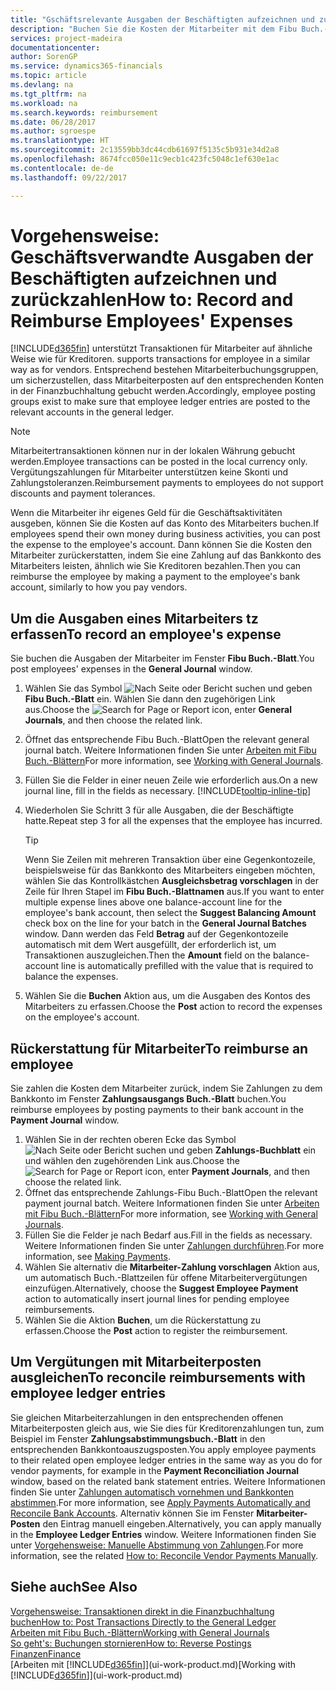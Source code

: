 ```yaml
---
title: "Gschäftsrelevante Ausgaben der Beschäftigten aufzeichnen und zurückzahlen | Microsoft Docs"
description: "Buchen Sie die Kosten der Mitarbeiter mit dem Fibu Buch.-Blatt zu dem Konto und buchen Sie später die Zahlung an das Bankkonto des Mitarbeiters, dem die geschäftsverwandten Ausgaben zurückzuerstatten sind."
services: project-madeira
documentationcenter: 
author: SorenGP
ms.service: dynamics365-financials
ms.topic: article
ms.devlang: na
ms.tgt_pltfrm: na
ms.workload: na
ms.search.keywords: reimbursement
ms.date: 06/28/2017
ms.author: sgroespe
ms.translationtype: HT
ms.sourcegitcommit: 2c13559bb3dc44cdb61697f5135c5b931e34d2a8
ms.openlocfilehash: 8674fcc050e11c9ecb1c423fc5048c1ef630e1ac
ms.contentlocale: de-de
ms.lasthandoff: 09/22/2017

---
```

# <a name="how-to-record-and-reimburse-employees-expenses"></a><span data-ttu-id="1ed20-103">Vorgehensweise: Geschäftsverwandte Ausgaben der Beschäftigten aufzeichnen und zurückzahlen</span><span class="sxs-lookup"><span data-stu-id="1ed20-103">How to: Record and Reimburse Employees' Expenses</span></span>
[!INCLUDE[d365fin](includes/d365fin_md.md)]<span data-ttu-id="1ed20-104"> unterstützt Transaktionen für Mitarbeiter auf ähnliche Weise wie für Kreditoren.</span><span class="sxs-lookup"><span data-stu-id="1ed20-104"> supports transactions for employee in a similar way as for vendors.</span></span> <span data-ttu-id="1ed20-105">Entsprechend bestehen Mitarbeiterbuchungsgruppen, um sicherzustellen, dass Mitarbeiterposten auf den entsprechenden Konten in der Finanzbuchhaltung gebucht werden.</span><span class="sxs-lookup"><span data-stu-id="1ed20-105">Accordingly, employee posting groups exist to make sure that employee ledger entries are posted to the relevant accounts in the general ledger.</span></span>

> [!NOTE]  
> <span data-ttu-id="1ed20-106">Mitarbeitertransaktionen können nur in der lokalen Währung gebucht werden.</span><span class="sxs-lookup"><span data-stu-id="1ed20-106">Employee transactions can be posted in the local currency only.</span></span> <span data-ttu-id="1ed20-107">Vergütungszahlungen für Mitarbeiter unterstützen keine Skonti und Zahlungstoleranzen.</span><span class="sxs-lookup"><span data-stu-id="1ed20-107">Reimbursement payments to employees do not support discounts and payment tolerances.</span></span>

<span data-ttu-id="1ed20-108">Wenn die Mitarbeiter ihr eigenes Geld für die Geschäftsaktivitäten ausgeben, können Sie die Kosten auf das Konto des Mitarbeiters buchen.</span><span class="sxs-lookup"><span data-stu-id="1ed20-108">If employees spend their own money during business activities, you can post the expense to the employee's account.</span></span> <span data-ttu-id="1ed20-109">Dann können Sie die Kosten den Mitarbeiter zurückerstatten, indem Sie eine Zahlung auf das  Bankkonto des Mitarbeiters leisten, ähnlich wie Sie Kreditoren bezahlen.</span><span class="sxs-lookup"><span data-stu-id="1ed20-109">Then you can reimburse the employee by making a payment to the employee's bank account, similarly to how you pay vendors.</span></span>

## <a name="to-record-an-employees-expense"></a><span data-ttu-id="1ed20-110">Um die Ausgaben eines Mitarbeiters tz erfassen</span><span class="sxs-lookup"><span data-stu-id="1ed20-110">To record an employee's expense</span></span>
<span data-ttu-id="1ed20-111">Sie buchen die Ausgaben der Mitarbeiter im Fenster **Fibu Buch.-Blatt**.</span><span class="sxs-lookup"><span data-stu-id="1ed20-111">You post employees' expenses in the **General Journal** window.</span></span>
1. <span data-ttu-id="1ed20-112">Wählen Sie das Symbol ![Nach Seite oder Bericht suchen](media/ui-search/search_small.png "Nach Seite oder Bericht suchen") und geben **Fibu Buch.-Blatt** ein. Wählen Sie dann den zugehörigen Link aus.</span><span class="sxs-lookup"><span data-stu-id="1ed20-112">Choose the ![Search for Page or Report](media/ui-search/search_small.png "Search for Page or Report icon") icon, enter **General Journals**, and then choose the related link.</span></span>
2. <span data-ttu-id="1ed20-113">Öffnet das entsprechende Fibu Buch.-Blatt</span><span class="sxs-lookup"><span data-stu-id="1ed20-113">Open the relevant general journal batch.</span></span> <span data-ttu-id="1ed20-114">Weitere Informationen finden Sie unter [Arbeiten mit Fibu Buch.-Blättern](ui-work-general-journals.md)</span><span class="sxs-lookup"><span data-stu-id="1ed20-114">For more information, see [Working with General Journals](ui-work-general-journals.md).</span></span>
3. <span data-ttu-id="1ed20-115">Füllen Sie die Felder in einer neuen Zeile wie erforderlich aus.</span><span class="sxs-lookup"><span data-stu-id="1ed20-115">On a new journal line, fill in the fields as necessary.</span></span> [!INCLUDE[tooltip-inline-tip](includes/tooltip-inline-tip_md.md)]    
4. <span data-ttu-id="1ed20-116">Wiederholen Sie Schritt 3 für alle Ausgaben, die der Beschäftigte hatte.</span><span class="sxs-lookup"><span data-stu-id="1ed20-116">Repeat step 3 for all the expenses that the employee has incurred.</span></span>

    > [!TIP]  
    > <span data-ttu-id="1ed20-117">Wenn Sie Zeilen mit mehreren Transaktion über eine Gegenkontozeile, beispielsweise für das Bankkonto des Mitarbeiters eingeben möchten, wählen Sie das Kontrollkästchen **Ausgleichsbetrag vorschlagen** in der Zeile für Ihren Stapel im **Fibu Buch.-Blattnamen** aus.</span><span class="sxs-lookup"><span data-stu-id="1ed20-117">If you want to enter multiple expense lines above one balance-account line for the employee's bank account, then select the **Suggest Balancing Amount** check box on the line for your batch in the **General Journal Batches** window.</span></span> <span data-ttu-id="1ed20-118">Dann werden das Feld **Betrag** auf der Gegenkontozeile automatisch mit dem Wert ausgefüllt, der erforderlich ist, um Transaktionen auszugleichen.</span><span class="sxs-lookup"><span data-stu-id="1ed20-118">Then the **Amount** field on the balance-account line is automatically prefilled with the value that is required to balance the expenses.</span></span>
5. <span data-ttu-id="1ed20-119">Wählen Sie die **Buchen** Aktion aus, um die Ausgaben des Kontos des Mitarbeiters zu erfassen.</span><span class="sxs-lookup"><span data-stu-id="1ed20-119">Choose the **Post** action to record the expenses on the employee's account.</span></span>

## <a name="to-reimburse-an-employee"></a><span data-ttu-id="1ed20-120">Rückerstattung für Mitarbeiter</span><span class="sxs-lookup"><span data-stu-id="1ed20-120">To reimburse an employee</span></span>
<span data-ttu-id="1ed20-121">Sie zahlen die Kosten dem Mitarbeiter zurück, indem Sie Zahlungen zu dem Bankkonto im Fenster **Zahlungsausgangs Buch.-Blatt** buchen.</span><span class="sxs-lookup"><span data-stu-id="1ed20-121">You reimburse employees by posting payments to their bank account in the **Payment Journal** window.</span></span>
1. <span data-ttu-id="1ed20-122">Wählen Sie in der rechten oberen Ecke das Symbol ![Nach Seite oder Bericht suchen](media/ui-search/search_small.png "Nach Seite oder Bericht suchen") und geben **Zahlungs-Buchblatt** ein und wählen den zugehörenden Link aus.</span><span class="sxs-lookup"><span data-stu-id="1ed20-122">Choose the ![Search for Page or Report](media/ui-search/search_small.png "Search for Page or Report icon") icon, enter **Payment Journals**, and then choose the related link.</span></span>
2. <span data-ttu-id="1ed20-123">Öffnet das entsprechende Zahlungs-Fibu Buch.-Blatt</span><span class="sxs-lookup"><span data-stu-id="1ed20-123">Open the relevant payment journal batch.</span></span> <span data-ttu-id="1ed20-124">Weitere Informationen finden Sie unter [Arbeiten mit Fibu Buch.-Blättern](ui-work-general-journals.md)</span><span class="sxs-lookup"><span data-stu-id="1ed20-124">For more information, see [Working with General Journals](ui-work-general-journals.md).</span></span>
3. <span data-ttu-id="1ed20-125">Füllen Sie die Felder je nach Bedarf aus.</span><span class="sxs-lookup"><span data-stu-id="1ed20-125">Fill in the fields as necessary.</span></span> <span data-ttu-id="1ed20-126">Weitere Informationen finden Sie unter [Zahlungen durchführen](payables-make-payments.md).</span><span class="sxs-lookup"><span data-stu-id="1ed20-126">For more information, see [Making Payments](payables-make-payments.md).</span></span>
4. <span data-ttu-id="1ed20-127">Wählen Sie alternativ die **Mitarbeiter-Zahlung vorschlagen** Aktion aus, um automatisch Buch.-Blattzeilen für offene Mitarbeitervergütungen einzufügen.</span><span class="sxs-lookup"><span data-stu-id="1ed20-127">Alternatively, choose the **Suggest Employee Payment** action to automatically insert journal lines for pending employee reimbursements.</span></span>
5. <span data-ttu-id="1ed20-128">Wählen Sie die Aktion **Buchen**, um die Rückerstattung zu erfassen.</span><span class="sxs-lookup"><span data-stu-id="1ed20-128">Choose the **Post** action to register the reimbursement.</span></span>  

## <a name="to-reconcile-reimbursements-with-employee-ledger-entries"></a><span data-ttu-id="1ed20-129">Um Vergütungen mit Mitarbeiterposten ausgleichen</span><span class="sxs-lookup"><span data-stu-id="1ed20-129">To reconcile reimbursements with employee ledger entries</span></span>
<span data-ttu-id="1ed20-130">Sie gleichen Mitarbeiterzahlungen in den entsprechenden offenen Mitarbeiterposten gleich aus, wie Sie dies für Kreditorenzahlungen tun, zum Beispiel im Fenster **Zahlungsabstimmungsbuch.-Blatt** in den entsprechenden Bankkontoauszugsposten.</span><span class="sxs-lookup"><span data-stu-id="1ed20-130">You apply employee payments to their related open employee ledger entries in the same way as you do for vendor payments, for example in the **Payment Reconciliation Journal** window, based on the related bank statement entries.</span></span> <span data-ttu-id="1ed20-131">Weitere Informationen finden Sie unter [Zahlungen automatisch vornehmen und Bankkonten abstimmen](receivables-apply-payments-auto-reconcile-bank-accounts.md).</span><span class="sxs-lookup"><span data-stu-id="1ed20-131">For more information, see [Apply Payments Automatically and Reconcile Bank Accounts](receivables-apply-payments-auto-reconcile-bank-accounts.md).</span></span> <span data-ttu-id="1ed20-132">Alternativ können Sie im Fenster **Mitarbeiter-Posten** den Eintrag manuell eingeben.</span><span class="sxs-lookup"><span data-stu-id="1ed20-132">Alternatively, you can apply manually in the **Employee Ledger Entries** window.</span></span> <span data-ttu-id="1ed20-133">Weitere Informationen finden Sie unter [Vorgehensweise: Manuelle Abstimmung von Zahlungen](payables-how-apply-purchase-transactions-manually.md).</span><span class="sxs-lookup"><span data-stu-id="1ed20-133">For more information, see the related [How to: Reconcile Vendor Payments Manually](payables-how-apply-purchase-transactions-manually.md).</span></span>  

## <a name="see-also"></a><span data-ttu-id="1ed20-134">Siehe auch</span><span class="sxs-lookup"><span data-stu-id="1ed20-134">See Also</span></span>
[<span data-ttu-id="1ed20-135">Vorgehensweise: Transaktionen direkt in die Finanzbuchhaltung buchen</span><span class="sxs-lookup"><span data-stu-id="1ed20-135">How to: Post Transactions Directly to the General Ledger</span></span>](finance-how-post-transactions-directly.md)  
[<span data-ttu-id="1ed20-136">Arbeiten mit Fibu Buch.-Blättern</span><span class="sxs-lookup"><span data-stu-id="1ed20-136">Working with General Journals</span></span>](ui-work-general-journals.md)  
[<span data-ttu-id="1ed20-137">So geht's: Buchungen stornieren</span><span class="sxs-lookup"><span data-stu-id="1ed20-137">How to: Reverse Postings</span></span>](finance-how-reverse-journal-posting.md)  
[<span data-ttu-id="1ed20-138">Finanzen</span><span class="sxs-lookup"><span data-stu-id="1ed20-138">Finance</span></span>](finance.md)  
<span data-ttu-id="1ed20-139">[Arbeiten mit [!INCLUDE[d365fin](includes/d365fin_md.md)]](ui-work-product.md)</span><span class="sxs-lookup"><span data-stu-id="1ed20-139">[Working with [!INCLUDE[d365fin](includes/d365fin_md.md)]](ui-work-product.md)</span></span>  

